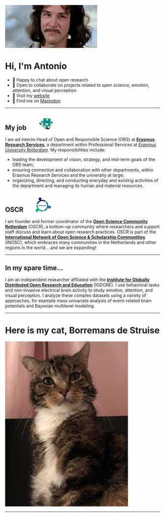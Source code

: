 <img src="./media/Montoya.gif" width="300" />

# Hi, I'm Antonio

- 💬 Happy to chat about open research
- 👯 Open to collaborate on projects related to open science, emotion, attention, and visual perception
- 🔗 Visit my [website](https://antonio-schettino.com)
- 🐘 Find me on [Mastodon](https://fediscience.org/@antonioschettino)

***

## My job &nbsp;&nbsp;&nbsp;&nbsp;&nbsp;&nbsp; <img src="./media/ERS.jpg" width="50" />

I am _ad interim_ Head of Open and Responsible Science (ORS) at [**Erasmus Research Services**](https://www.eur.nl/en/research/research-services), a department within Professional Services at [*Erasmus University Rotterdam*](https://www.eur.nl/en). My responsibilities include:
- leading the development of vision, strategy, and mid-term goals of the ORS team;
- ensuring connection and collaboration with other departments, within Erasmus Research Services and the university at large;
- organizing, directing, and conducting everyday and existing activities of the department and managing its human and material resources.

## OSCR &nbsp;&nbsp;&nbsp;&nbsp;&nbsp;&nbsp; <img src="./media/OSCR.jpg" width="50" />

I am founder and former coordinator of the [**Open Science Community Rotterdam**](https://www.openscience-rotterdam.com/home/) (OSCR), a bottom-up community where researchers and support staff discuss and learn about open research practices.​ OSCR is part of the [**International Network of Open Science & Scholarship Communities**](https://doi.org/10.1093/scipol/scab039) (INOSC), which embraces many communities in the Netherlands and other regions in the world... and we are expanding! 

***

## In my spare time...

I am an independent researcher affiliated with the [**Institute for Globally Distributed Open Research and Education**](https://igdore.org) (IGDORE). I use behavioral tasks and non-invasive electrical brain activity to study emotion, attention, and visual perception. I analyze these complex datasets using a variety of approaches, for example mass univariate analysis of event-related brain potentials and Bayesian multilevel modeling.

***

# Here is my cat, Borremans de Struise

<img src="./media/Borre.jpg" width="400" />

***
